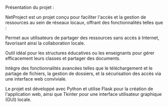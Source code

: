 Présentation du projet : 

NetProject est un projet conçu pour faciliter l'accès et la gestion de ressources au sein de réseaux locaux, offrant des fonctionnalités telles que :

Permet aux utilisateurs de partager des ressources sans accès à Internet, favorisant ainsi la collaboration locale.

Outil idéal pour les structures éducatives ou les enseignants pour gérer efficacement leurs classes et partager des documents.

Intègre des fonctionnalités avancées telles que le téléchargement et le partage de fichiers, la gestion de dossiers, et la sécurisation des accès via une interface web conviviale.

Le projet est développé avec Python et utilise Flask pour la création de l'application web, ainsi que Tkinter pour une interface utilisateur graphique (GUI) locale.
